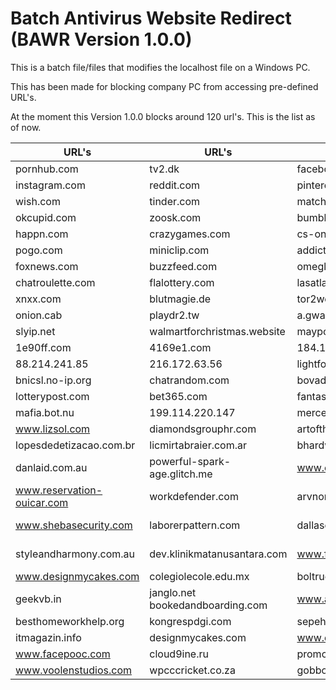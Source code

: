 # Batch Antivirus Website Redirect (BAWR Version 1.0.0)
This is a batch file/files that modifies the localhost file on a Windows PC.

This has been made for blocking company PC from accessing pre-defined URL's.

At the moment this Version 1.0.0 blocks around 120 url's.
This is the list as of now.

URL's | URL's | URL's | URL's
------------ | ------------- | ------------ | ------------- 
pornhub.com | tv2.dk | facebook.com | twitter.com
instagram.com | reddit.com | pinterest.com | tiktok.com
wish.com | tinder.com | match.com | pof.com
okcupid.com | zoosk.com | bumble.com | seeking.com
happn.com | crazygames.com | cs-online.club | worldofsolitaire.com
pogo.com | miniclip.com | addictinggames.com | msn.com
foxnews.com | buzzfeed.com | omegle.com | tinychat.com
chatroulette.com | flalottery.com | lasatlantis.com | xvideos.com
xnxx.com | blutmagie.de | tor2web.fi | onion.gq
onion.cab | playdr2.tw | a.gwas.perl.sh | playdr2.tw
slyip.net | walmartforchristmas.website | maypole.co.kr | 211.255.23.149
1e90ff.com | 4169e1.com | 184.164.143.90 | expendablesearch.com
88.214.241.85 | 216.172.63.56 | lightforcefinder.com | et-phone.co.kr
bnicsl.no-ip.org | chatrandom.com | bovada.lv | betonline.ag
lotterypost.com | bet365.com | fantasy.legend.rocks | irc.byroe.net
mafia.bot.nu | 199.114.220.147 | mercetruck.com.br | ngipharmacy.com
www.lizsol.com | diamondsgrouphr.com | artoftheruse.com | bluecoatict.co.uk
lopesdedetizacao.com.br | licmirtabraier.com.ar | bhardwajcarriers.com | cartomantealex.com
danlaid.com.au | powerful-spark-age.glitch.me | www.online-et.com | mbaudiovisual.com.br
www.reservation-ouicar.com | workdefender.com | arvnorton.com | habuprocess.com
www.shebasecurity.com | laborerpattern.com | dallascarcrashlawyer.com | mail.reservation-ouicar.com
styleandharmony.com.au | dev.klinikmatanusantara.com | www.felippealfredo.com | elfin-adaptive-recorder.glitch.me
www.designmycakes.com | colegiolecole.edu.mx | boltrucks.us | centraslcourierllc.com
geekvb.in | janglo.net bookedandboarding.com | www.azhomes.com
besthomeworkhelp.org | kongrespdgi.com | sepehrparmis.com | kerfoo.com
itmagazin.info | designmycakes.com | www.designmycakes.com | petbijoux.com.br
www.facepooc.com | cloud9ine.ru | promcuscotravel.com | is.facviews.com
www.voolenstudios.com | wpcccricket.co.za | gobbojr.com.br | dejavumedspaaz.com
